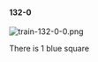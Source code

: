 #### 132-0
![train-132-0-0.png](https://github.com/lil-lab/nlvr/raw/master/nlvr/train/images/23/train-132-0-0.png "train-132-0-0.png")

There is 1 blue square